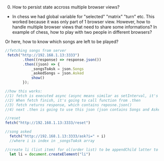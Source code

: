 0) How to persist state accross multiple browser views?

- In chess we had global variable for "selected" "matrix" "turn" etc.
This worked because it was only part of 1 browser view. However, how to handle multiple browser views that need to share some informations? 
In example of chess, how to play with two people in different browsers?

Or here, how to know which songs are left to be played?


```js
//fetching songs from server
 fetch("http://192.168.1.13:3333")
        .then((response) => response.json())
        .then((json) => {
            _songsToAsk = json.Songs
            _askedSongs = json.Asked
            show()
        });

//how this works:
//1) fetch is executed async (async means similar as setInterval, it's not going to execute function right away but sometimes in future)
//2) When fetch finish, it's going to call function from .then
//3) fetch returns response, which contains reposne.json()
//4) next .then is going to use this json (json contains Songs and Asked. It's basiclly a Class which has arrays .Songs and .Asked

```

```js
//reset
fetch("http://192.168.1.13:3333/reset")
```


```js
//song asked
  fetch("http://192.168.1.13:3333/ask?i=" + i)
  //where i is index in _songsToAsk array
```

```js
//create li (list item) for ol(order list) to be appendChild latter to ol
  let li = document.createElement("li")
```
